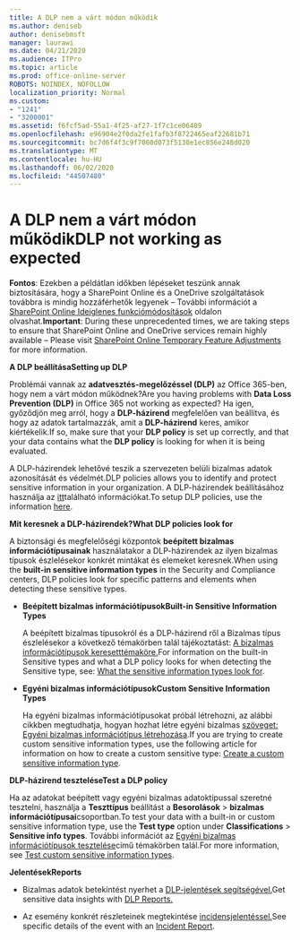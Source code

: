 ```yaml
---
title: A DLP nem a várt módon működik
ms.author: deniseb
author: denisebmsft
manager: laurawi
ms.date: 04/21/2020
ms.audience: ITPro
ms.topic: article
ms.prod: office-online-server
ROBOTS: NOINDEX, NOFOLLOW
localization_priority: Normal
ms.custom:
- "1241"
- "3200001"
ms.assetid: f6fcf5ad-55a1-4f25-af27-1f7c1ce06409
ms.openlocfilehash: e96904e2f0da2fe1fafb3f8722465eaf22681b71
ms.sourcegitcommit: bc7d6f4f3c9f7060d073f5130e1ec856e248d020
ms.translationtype: MT
ms.contentlocale: hu-HU
ms.lasthandoff: 06/02/2020
ms.locfileid: "44507480"
---
```

# <a name="dlp-not-working-as-expected"></a><span data-ttu-id="e3594-102">A DLP nem a várt módon működik</span><span class="sxs-lookup"><span data-stu-id="e3594-102">DLP not working as expected</span></span>

<span data-ttu-id="e3594-103">**Fontos**: Ezekben a példátlan időkben lépéseket teszünk annak biztosítására, hogy a SharePoint Online és a OneDrive szolgáltatások továbbra is mindig hozzáférhetők legyenek – További információt a [SharePoint Online Ideiglenes funkciómódosítások](https://aka.ms/ODSPAdjustments) oldalon olvashat.</span><span class="sxs-lookup"><span data-stu-id="e3594-103">**Important**: During these unprecedented times, we are taking steps to ensure that SharePoint Online and OneDrive services remain highly available – Please visit [SharePoint Online Temporary Feature Adjustments](https://aka.ms/ODSPAdjustments) for more information.</span></span>

 <span data-ttu-id="e3594-104">**A DLP beállítása**</span><span class="sxs-lookup"><span data-stu-id="e3594-104">**Setting up DLP**</span></span>

<span data-ttu-id="e3594-105">Problémái vannak az **adatvesztés-megelőzéssel (DLP)** az Office 365-ben, hogy nem a várt módon működnek?</span><span class="sxs-lookup"><span data-stu-id="e3594-105">Are you having problems with **Data Loss Prevention (DLP)** in Office 365 not working as expected?</span></span> <span data-ttu-id="e3594-106">Ha igen, győződjön meg arról, hogy a **DLP-házirend** megfelelően van beállítva, és hogy az adatok tartalmazzák, amit a **DLP-házirend** keres, amikor kiértékelik.</span><span class="sxs-lookup"><span data-stu-id="e3594-106">If so, make sure that your **DLP policy** is set up correctly, and that your data contains what the **DLP policy** is looking for when it is being evaluated.</span></span>
  
<span data-ttu-id="e3594-107">A DLP-házirendek lehetővé teszik a szervezeten belüli bizalmas adatok azonosítását és védelmét.</span><span class="sxs-lookup"><span data-stu-id="e3594-107">DLP policies allows you to identify and protect sensitive information in your organization.</span></span> <span data-ttu-id="e3594-108">A DLP-házirendek beállításához használja az [itt](https://docs.microsoft.com/office365/securitycompliance/prevent-data-loss#set-up-dlp)található információkat.</span><span class="sxs-lookup"><span data-stu-id="e3594-108">To setup DLP policies, use the information [here](https://docs.microsoft.com/office365/securitycompliance/prevent-data-loss#set-up-dlp).</span></span>
  
 <span data-ttu-id="e3594-109">**Mit keresnek a DLP-házirendek?**</span><span class="sxs-lookup"><span data-stu-id="e3594-109">**What DLP policies look for**</span></span>
  
<span data-ttu-id="e3594-110">A biztonsági és megfelelőségi központok **beépített bizalmas információtípusainak** használatakor a DLP-házirendek az ilyen bizalmas típusok észlelésekor konkrét mintákat és elemeket keresnek.</span><span class="sxs-lookup"><span data-stu-id="e3594-110">When using the **built-in sensitive information types** in the Security and Compliance centers, DLP policies look for specific patterns and elements when detecting these sensitive types.</span></span>
  
- <span data-ttu-id="e3594-111">**Beépített bizalmas információtípusok**</span><span class="sxs-lookup"><span data-stu-id="e3594-111">**Built-in Sensitive Information Types**</span></span>

    <span data-ttu-id="e3594-112">A beépített bizalmas típusokról és a DLP-házirend ről a Bizalmas típus észlelésekor a következő témakörben talál tájékoztatást: [A bizalmas információtípusok keresetttémaköre.](https://docs.microsoft.com/microsoft-365/compliance/sensitive-information-type-entity-definitions)</span><span class="sxs-lookup"><span data-stu-id="e3594-112">For information on the built-in Sensitive types and what a DLP policy looks for when detecting the Sensitive type, see: [What the sensitive information types look for](https://docs.microsoft.com/microsoft-365/compliance/sensitive-information-type-entity-definitions).</span></span>

- <span data-ttu-id="e3594-113">**Egyéni bizalmas információtípusok**</span><span class="sxs-lookup"><span data-stu-id="e3594-113">**Custom Sensitive Information Types**</span></span>

    <span data-ttu-id="e3594-114">Ha egyéni bizalmas információtípusokat próbál létrehozni, az alábbi cikkben megtudhatja, hogyan hozhat létre egyéni bizalmas [szöveget: Egyéni bizalmas információtípus létrehozása](https://docs.microsoft.com/microsoft-365/compliance/create-a-custom-sensitive-information-type).</span><span class="sxs-lookup"><span data-stu-id="e3594-114">If you are trying to create custom sensitive information types, use the following article for information on how to create a custom sensitive type: [Create a custom sensitive information type](https://docs.microsoft.com/microsoft-365/compliance/create-a-custom-sensitive-information-type).</span></span>

<span data-ttu-id="e3594-115">**DLP-házirend tesztelése**</span><span class="sxs-lookup"><span data-stu-id="e3594-115">**Test a DLP policy**</span></span>

<span data-ttu-id="e3594-116">Ha az adatokat beépített vagy egyéni bizalmas adatoktípussal szeretné tesztelni, használja a **Teszttípus** beállítást a **Besorolások**  >  **bizalmas információtípusai**csoportban.</span><span class="sxs-lookup"><span data-stu-id="e3594-116">To test your data with a built-in or custom sensitive information type, use the **Test type** option under **Classifications** > **Sensitive info types**.</span></span> <span data-ttu-id="e3594-117">További információt az [Egyéni bizalmas információtípusok tesztelése](https://docs.microsoft.com/microsoft-365/compliance/create-a-custom-sensitive-information-type#create-custom-sensitive-information-types-in-the-security--compliance-center)című témakörben talál.</span><span class="sxs-lookup"><span data-stu-id="e3594-117">For more information, see [Test custom sensitive information types](https://docs.microsoft.com/microsoft-365/compliance/create-a-custom-sensitive-information-type#create-custom-sensitive-information-types-in-the-security--compliance-center).</span></span>

 <span data-ttu-id="e3594-118">**Jelentések**</span><span class="sxs-lookup"><span data-stu-id="e3594-118">**Reports**</span></span>
  
- <span data-ttu-id="e3594-119">Bizalmas adatok betekintést nyerhet a [DLP-jelentések segítségével.](https://docs.microsoft.com/microsoft-365/compliance/data-loss-prevention-policies#dlp-reports)</span><span class="sxs-lookup"><span data-stu-id="e3594-119">Get sensitive data insights with [DLP Reports.](https://docs.microsoft.com/microsoft-365/compliance/data-loss-prevention-policies#dlp-reports)</span></span>

- <span data-ttu-id="e3594-120">Az esemény konkrét részleteinek megtekintése [incidensjelentéssel.](https://docs.microsoft.com/microsoft-365/compliance/data-loss-prevention-policies#incident-reports)</span><span class="sxs-lookup"><span data-stu-id="e3594-120">See specific details of the event with an [Incident Report](https://docs.microsoft.com/microsoft-365/compliance/data-loss-prevention-policies#incident-reports).</span></span>
